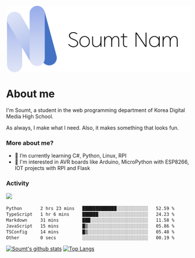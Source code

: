 <p align="center">
  <img src="soumt.png" style="width:500px">
</p>

# About me

I'm Soumt, a student in the web programming department of Korea Digital Media High School.

As always, I make what I need. Also, it makes something that looks fun.

### More about me?
- 🌱 I’m currently learning C#, Python, Linux, RPI
- :pushpin: I'm interested in AVR boards like Arduino, MicroPython with ESP8266, IOT projects with RPI and Flask


### Activity
<img height="400" img src="https://wakatime.com/share/@soumt_r/0e4d0df5-374b-4c75-8ddb-57d54d739f69.svg"></img>

<!--START_SECTION:waka-->

```text
Python       2 hrs 23 mins   █████████████░░░░░░░░░░░░   52.59 %
TypeScript   1 hr 6 mins     ██████░░░░░░░░░░░░░░░░░░░   24.23 %
Markdown     31 mins         ███░░░░░░░░░░░░░░░░░░░░░░   11.58 %
JavaScript   15 mins         █▒░░░░░░░░░░░░░░░░░░░░░░░   05.86 %
TSConfig     14 mins         █▒░░░░░░░░░░░░░░░░░░░░░░░   05.48 %
Other        0 secs          ░░░░░░░░░░░░░░░░░░░░░░░░░   00.19 %
```

<!--END_SECTION:waka-->

[![Soumt's github stats](https://github-readme-stats.vercel.app/api?username=soumt-r)](https://github.com/anuraghazra/github-readme-stats)
[![Top Langs](https://github-readme-stats.vercel.app/api/top-langs/?username=soumt-r&layout=compact)](https://github.com/anuraghazra/github-readme-stats)

